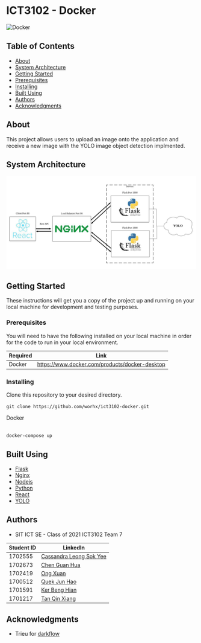 # ICT3102 - Docker
![Docker](https://logz.io/wp-content/uploads/2016/01/docker-facebook.png)
## Table of Contents

- [About](#about)
- [System Architecture](#system_architecture)
- [Getting Started](#getting_started)
- [Prerequisites](#prerequisities)
- [Installing](#installing)
- [Built Using](#built_using)
- [Authors](#authors)
- [Acknowledgments](#acknowledgments)

## About <a name = "about"></a>

This project allows users to upload an image onto the application and receive a new image with the YOLO image object detection implmented.

## System Architecture <a name = "system_architecture"></a>

![System Architecture](System_Architecture.jpg)

## Getting Started <a name = "getting_started"></a>

These instructions will get you a copy of the project up and running on your local machine for development and testing purposes.

### Prerequisites <a name = "prerequisities"></a>

You will need to have the following installed on your local machine in order for the code to run in your local environment.

| Required | Link                                              |
| -------- | ------------------------------------------------- |
| Docker   | https://www.docker.com/products/docker-desktop    |


### Installing <a name = "installing"></a>

Clone this repository to your desired directory.
```
git clone https://github.com/worhx/ict3102-docker.git
```
Docker

```

docker-compose up

```

## Built Using <a name = "built_using"></a>

- [Flask](https://flask.palletsprojects.com/en/1.1.x/)
- [Nginx](https://www.nginx.com/)
- [Nodejs](https://nodejs.org/en/)
- [Python](https://www.python.org/)
- [React](https://reactjs.org/)
- [YOLO](https://pjreddie.com/darknet/yolo/)


## Authors <a name = "authors"></a>

- SIT ICT SE - Class of 2021 ICT3102 Team 7


| Student ID |         LinkedIn                                              |
| -------- | ------------------------------------------------- |
| 1702555 | [Cassandra Leong Sok Yee](https://www.linkedin.com/in/cassandra-leong-738317bb)  |
| 1702673 | [Chen Guan Hua](https://www.linkedin.com/in/guanhua-chen-04a420174/) |
| 1702419 | [Ong Xuan](https://www.linkedin.com/in/xuan-ong-50752910a/) | 
| 1700512 | [Quek Jun Hao](https://www.linkedin.com/in/jun-hao-quek-5455a0175/) | 
| 1701591 | [Ker Beng Hian](https://www.linkedin.com/in/benghianker/) |
| 1701217 | [Tan Qin Xiang](https://www.linkedin.com/in/qin-xiang-tan-19570a113/)  |

## Acknowledgments <a name = "acknowledgments"></a>
- Trieu for [darkflow](https://github.com/thtrieu/darkflow.git)
